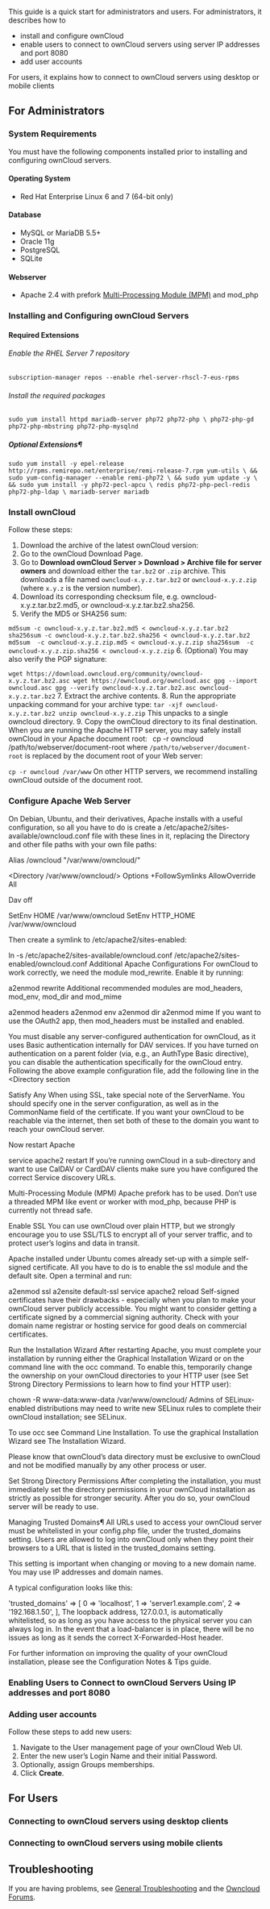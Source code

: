 This  guide is a quick start for administrators and users. For administrators, it describes how to 
- install and configure ownCloud
- enable users to connect to ownCloud servers using server IP addresses and port 8080
- add user accounts

For users, it explains how to connect to ownCloud servers using desktop or mobile clients

## For Administrators
### System Requirements
You must have the following components installed prior to installing and configuring ownCloud servers.
#### Operating System
* Red Hat Enterprise Linux 6 and 7 (64-bit only)
#### Database
* MySQL or MariaDB 5.5+
* Oracle 11g
* PostgreSQL
* SQLite
#### Webserver
* Apache 2.4 with prefork [Multi-Processing Module (MPM)](https://doc.owncloud.org/server/10.0/admin_manual/installation/source_installation.html#apache-mpm-label) and mod_php

### Installing and Configuring ownCloud Servers
#### Required Extensions
###### Enable the RHEL Server 7 repository
`subscription-manager repos --enable rhel-server-rhscl-7-eus-rpms`

###### Install the required packages
`sudo yum install httpd mariadb-server php72 php72-php \
  php72-php-gd php72-php-mbstring php72-php-mysqlnd`
  
##### Optional Extensions¶
`sudo yum install -y epel-release http://rpms.remirepo.net/enterprise/remi-release-7.rpm yum-utils \
  && sudo yum-config-manager --enable remi-php72 \
  && sudo yum update -y \
  && sudo yum install -y php72-pecl-apcu \
    redis php72-php-pecl-redis php72-php-ldap \
    mariadb-server mariadb`
    
### Install ownCloud
Follow these steps:
1. Download the archive of the latest ownCloud version:
2. Go to the ownCloud Download Page.
3. Go to **Download ownCloud Server > Download > Archive file for server owners** and download either the `tar.bz2` or `.zip` archive.
This downloads a file named `owncloud-x.y.z.tar.bz2` or `owncloud-x.y.z.zip` (where `x.y.z` is the version number).
4. Download its corresponding checksum file, e.g. owncloud-x.y.z.tar.bz2.md5, or owncloud-x.y.z.tar.bz2.sha256.
5. Verify the MD5 or SHA256 sum:

`md5sum -c owncloud-x.y.z.tar.bz2.md5 < owncloud-x.y.z.tar.bz2
sha256sum -c owncloud-x.y.z.tar.bz2.sha256 < owncloud-x.y.z.tar.bz2
md5sum  -c owncloud-x.y.z.zip.md5 < owncloud-x.y.z.zip
sha256sum  -c owncloud-x.y.z.zip.sha256 < owncloud-x.y.z.zip`
6. (Optional) You may also verify the PGP signature:

`wget https://download.owncloud.org/community/owncloud-x.y.z.tar.bz2.asc
wget https://owncloud.org/owncloud.asc
gpg --import owncloud.asc
gpg --verify owncloud-x.y.z.tar.bz2.asc owncloud-x.y.z.tar.bz2`
7. Extract the archive contents. 
8. Run the appropriate unpacking command for your archive type:
`tar -xjf owncloud-x.y.z.tar.bz2
unzip owncloud-x.y.z.zip`
This unpacks to a single owncloud directory. 
9. Copy the ownCloud directory to its final destination. When you are running the Apache HTTP server, you may safely install ownCloud in your Apache document root:
`
`cp -r owncloud /path/to/webserver/document-root
where `/path/to/webserver/document-root` is replaced by the document root of your Web server:

`cp -r owncloud /var/www`
On other HTTP servers, we recommend installing ownCloud outside of the document root.

### Configure Apache Web Server
On Debian, Ubuntu, and their derivatives, Apache installs with a useful configuration, so all you have to do is create a /etc/apache2/sites-available/owncloud.conf file with these lines in it, replacing the Directory and other file paths with your own file paths:

Alias /owncloud "/var/www/owncloud/"

<Directory /var/www/owncloud/>
  Options +FollowSymlinks
  AllowOverride All

 <IfModule mod_dav.c>
  Dav off
 </IfModule>

 SetEnv HOME /var/www/owncloud
 SetEnv HTTP_HOME /var/www/owncloud

</Directory>
Then create a symlink to /etc/apache2/sites-enabled:

ln -s /etc/apache2/sites-available/owncloud.conf /etc/apache2/sites-enabled/owncloud.conf
Additional Apache Configurations
For ownCloud to work correctly, we need the module mod_rewrite. Enable it by running:

a2enmod rewrite
Additional recommended modules are mod_headers, mod_env, mod_dir and mod_mime

a2enmod headers
a2enmod env
a2enmod dir
a2enmod mime
If you want to use the OAuth2 app, then mod_headers must be installed and enabled.

You must disable any server-configured authentication for ownCloud, as it uses Basic authentication internally for DAV services. If you have turned on authentication on a parent folder (via, e.g., an AuthType Basic directive), you can disable the authentication specifically for the ownCloud entry. Following the above example configuration file, add the following line in the <Directory section

Satisfy Any
When using SSL, take special note of the ServerName. You should specify one in the server configuration, as well as in the CommonName field of the certificate. If you want your ownCloud to be reachable via the internet, then set both of these to the domain you want to reach your ownCloud server.

Now restart Apache

service apache2 restart
If you’re running ownCloud in a sub-directory and want to use CalDAV or CardDAV clients make sure you have configured the correct Service discovery URLs.

Multi-Processing Module (MPM)
Apache prefork has to be used. Don’t use a threaded MPM like event or worker with mod_php, because PHP is currently not thread safe.

Enable SSL
You can use ownCloud over plain HTTP, but we strongly encourage you to use SSL/TLS to encrypt all of your server traffic, and to protect user’s logins and data in transit.

Apache installed under Ubuntu comes already set-up with a simple self-signed certificate. All you have to do is to enable the ssl module and the default site. Open a terminal and run:

a2enmod ssl
a2ensite default-ssl
service apache2 reload
Self-signed certificates have their drawbacks - especially when you plan to make your ownCloud server publicly accessible. You might want to consider getting a certificate signed by a commercial signing authority. Check with your domain name registrar or hosting service for good deals on commercial certificates.

Run the Installation Wizard
After restarting Apache, you must complete your installation by running either the Graphical Installation Wizard or on the command line with the occ command. To enable this, temporarily change the ownership on your ownCloud directories to your HTTP user (see Set Strong Directory Permissions to learn how to find your HTTP user):

chown -R www-data:www-data /var/www/owncloud/
Admins of SELinux-enabled distributions may need to write new SELinux rules to complete their ownCloud installation; see SELinux.

To use occ see Command Line Installation. To use the graphical Installation Wizard see The Installation Wizard.

Please know that ownCloud’s data directory must be exclusive to ownCloud and not be modified manually by any other process or user.

Set Strong Directory Permissions
After completing the installation, you must immediately set the directory permissions in your ownCloud installation as strictly as possible for stronger security. After you do so, your ownCloud server will be ready to use.

Managing Trusted Domains¶
All URLs used to access your ownCloud server must be whitelisted in your config.php file, under the trusted_domains setting. Users are allowed to log into ownCloud only when they point their browsers to a URL that is listed in the trusted_domains setting.

This setting is important when changing or moving to a new domain name. You may use IP addresses and domain names.

A typical configuration looks like this:

'trusted_domains' => [
   0 => 'localhost',
   1 => 'server1.example.com',
   2 => '192.168.1.50',
],
The loopback address, 127.0.0.1, is automatically whitelisted, so as long as you have access to the physical server you can always log in. In the event that a load-balancer is in place, there will be no issues as long as it sends the correct X-Forwarded-Host header.

For further information on improving the quality of your ownCloud installation, please see the Configuration Notes & Tips guide.    

### Enabling Users to Connect to ownCloud Servers Using IP addresses and port 8080

### Adding user accounts
Follow these steps to add new users:
1. Navigate to the User management page of your ownCloud Web UI.
2. Enter the new user’s Login Name and their initial Password.
3. Optionally, assign Groups memberships.
4. Click **Create**.
 
## For Users
### Connecting to ownCloud servers using desktop clients
### Connecting to ownCloud servers using mobile clients

## Troubleshooting
If you are having problems, see [General Troubleshooting](https://doc.owncloud.org/server/10.0/admin_manual/issues/general_troubleshooting.html) and the [Owncloud Forums](https://central.owncloud.org/).
